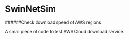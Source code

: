 SwinNetSim
==========
######Check download speed of AWS regions


A small piece of code to test AWS Cloud download service.
